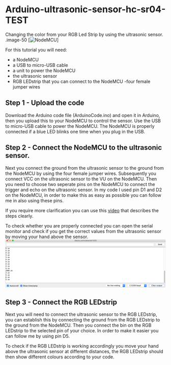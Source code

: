 # Arduino-ultrasonic-sensor-hc-sr04-TEST
Changing the color from your RGB Led Strip by using the ultrasonic sensor.
.image-50 [![NodeMCU](https://cdn-reichelt.de/bilder/web/xxl_ws/A300/DEBO_JT_ESP8266_01.png)]

For this tutorial you will need:

- a NodeMCU
- a USB to micro-USB cable
- a unit to power the NodeMCU
- the ultrasonic sensor
- RGB LEDstrip that you can connect to the NodeMCU
-four female jumper wires


## Step 1 - Upload the code

Download the Arduino code file (ArduinoCode.ino) and open it in Arduino, then you upload this to your NodeMCU to control the sensor. Use the USB to micro-USB cable to power the NodeMCU. The NodeMCU is properly connected if a blue LED blinks one time when you plug in the USB. 

## Step 2 - Connect the NodeMCU to the ultrasonic sensor. 

Next you connect the ground from the ultrasonic sensor to the ground from the NodeMCU by using the four female jumper wires. Subsequently you connect VCC on the ultrasonic sensor to the VU on the NodeMCU. Then you need to choose two seperate pins on the NodeMCU to connect the trigger and echo on the ultrasonic sensor. In my code I used pin D1 and D2 on the NodeMCU, in order to make this as easy as possible you can follow me in also using these pins. 

If you require more clarification you can use this [video](https://www.youtube.com/watch?v=7nxOZek1iGI) that describes the steps clearly.

To check whether you are properly connected you can open the serial monitor and check if you get the correct values from the ultrasonic sensor by moving your hand above the sensor. 
![Serial monitor](SerialMonitor.png)
 

## Step 3 - Connect the RGB LEDstrip

Next you will need to connect the ultrasonic sensor to the RGB LEDstrip, you can establish this by connecting the ground from the RGB LEDstrip to the ground from the NodeMCU. Then you connect the bin on the RGB LEDstrip to the selected pin of your choice. In order to make it easier you can follow me by using pin D5. 

To check if the RGB LEDstrip is working accordingly you move your hand above the ultrasonic sensor at different distances, the RGB LEDstrip should then show different colours according to your code. 



